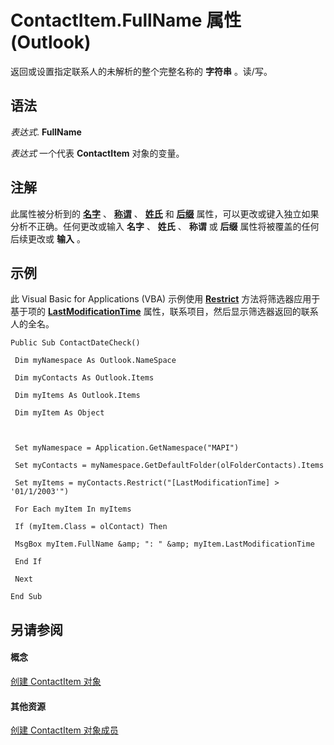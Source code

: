 
# ContactItem.FullName 属性 (Outlook)

返回或设置指定联系人的未解析的整个完整名称的 **字符串** 。读/写。


## 语法

 _表达式_. **FullName**

 _表达式_ 一个代表 **ContactItem** 对象的变量。


## 注解

此属性被分析到的 **[名字](403b5e5a-037b-cf21-efc2-2bd2a80c3789.md)** 、 **[称谓](07e0c9b1-1093-2f8a-3b89-ba8570b2bdf5.md)** 、 **[姓氏](430682f6-a230-887b-404b-a71989121fa2.md)** 和 **[后缀](edb92ed2-c42d-9f0d-b67a-e58ccd72ea0f.md)** 属性，可以更改或键入独立如果分析不正确。任何更改或输入 **名字** 、 **姓氏** 、 **称谓** 或 **后缀** 属性将被覆盖的任何后续更改或 **输入** 。


## 示例

此 Visual Basic for Applications (VBA) 示例使用 **[Restrict](e3b0cda1-e43d-cc5e-2942-0f54935d9dab.md)** 方法将筛选器应用于基于项的 **[LastModificationTime](91a95fa7-9cbb-0b40-f77f-4f5b3145e0a8.md)** 属性，联系项目，然后显示筛选器返回的联系人的全名。


```
Public Sub ContactDateCheck() 
 
 Dim myNamespace As Outlook.NameSpace 
 
 Dim myContacts As Outlook.Items 
 
 Dim myItems As Outlook.Items 
 
 Dim myItem As Object 
 
 
 
 Set myNamespace = Application.GetNamespace("MAPI") 
 
 Set myContacts = myNamespace.GetDefaultFolder(olFolderContacts).Items 
 
 Set myItems = myContacts.Restrict("[LastModificationTime] > '01/1/2003'") 
 
 For Each myItem In myItems 
 
 If (myItem.Class = olContact) Then 
 
 MsgBox myItem.FullName &amp; ": " &amp; myItem.LastModificationTime 
 
 End If 
 
 Next 
 
End Sub
```


## 另请参阅


#### 概念


[创建 ContactItem 对象](8e32093c-a678-f1fd-3f35-c2d8994d166f.md)
#### 其他资源


[创建 ContactItem 对象成员](a8b13369-4c87-02aa-e62a-1f3067e559fa.md)